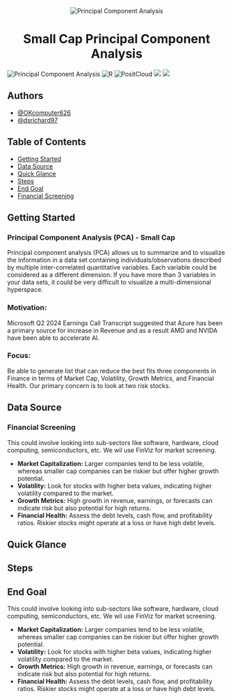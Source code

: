 <!DOCTYPE html>
<html lang="en">
<head>
    <meta charset="UTF-8">
    <title>Small Cap Principal Component Analysis</title>
</head>
<body>

<!-- Center Banner -->
<div align="center">
    <img src="sent.jpg" alt="Principal Component Analysis" style="width:auto; height:auto;" allow="autoplay">
    <h1>Small Cap Principal Component Analysis</h1>
</div>

<!-- Badges -->
<div>
    <img src="https://img.shields.io/badge/PCA%2B-green" title="Principal Component Analysis">
    <img src="https://img.shields.io/badge/R%2B-orange" title="R">
    <img src="https://img.shields.io/badge/PositCloud%2B-red" title="PositCloud">
    <img src="https://img.shields.io/github/last-commit/dsrichard97/PCA_twostocks">
    <img src="https://img.shields.io/github/repo-size/dsrichard97/PCA_twostocks">
</div>

<!-- Authors -->
<div>
    <h2>Authors</h2>
    <ul>
        <li><a href="https://github.com/OKcomputer626">@OKcomputer626</a></li>
        <li><a href="https://github.com/dsrichard97">@dsrichard97</a></li>
    </ul>
</div>

<!-- Table of Contents -->
<div>
    <h2>Table of Contents</h2>
    <ul>
        <li><a href="#getting-started" target="_parent">Getting Started</a></li>
        <li><a href="#data-source">Data Source</a></li>
        <li><a href="#quick-glance">Quick Glance</a></li>
        <li><a href="#steps">Steps</a></li>
        <li><a href="#end-goal">End Goal</a></li>
        <li><a href="#financial-screening">Financial Screening</a></li>
    </ul>
</div>

<!-- Content Sections -->

<h2 id="getting-started">Getting Started</h2>
<!-- Content for Getting Started -->
<h3>Principal Component Analysis (PCA) - Small Cap</h3>

<p>Principal component analysis (PCA) allows us to summarize and to visualize the information in a data set containing individuals/observations described by multiple inter-correlated quantitative variables. Each variable could be considered as a different dimension. If you have more than 3 variables in your data sets, it could be very difficult to visualize a multi-dimensional hyperspace.</p>

<h3>Motivation:</h3>

<p>Microsoft Q2 2024 Earnings Call Transcript suggested that Azure has been a primary source for increase in Revenue and as a result AMD and NVIDA have been able to accelerate AI.</p>

<h3>Focus:</h3>

<p>Be able to generate list that can reduce the best fits three components in Finance in terms of Market Cap, Volatility, Growth Metrics, and Financial Health. Our primary concern is to look at two risk stocks.</p>

<h2 id="data-source">Data Source</h2>
<!-- Content for Data Source -->
<h3 id="financial-screening">Financial Screening</h3>
<!-- Content for Financial Screening -->
This could involve looking into sub-sectors like software, hardware, cloud computing, semiconductors, etc. We wil use FinViz for market screening.

<ul>
    <li><strong>Market Capitalization:</strong> Larger companies tend to be less volatile, whereas smaller cap companies can be riskier but offer higher growth potential.</li>
    <li><strong>Volatility:</strong> Look for stocks with higher beta values, indicating higher volatility compared to the market.</li>
    <li><strong>Growth Metrics:</strong> High growth in revenue, earnings, or forecasts can indicate risk but also potential for high returns.</li>
    <li><strong>Financial Health:</strong> Assess the debt levels, cash flow, and profitability ratios. Riskier stocks might operate at a loss or have high debt levels.</li>
</ul>




<h2 id="quick-glance">Quick Glance</h2>
<!-- Content for Quick Glance -->

<h2 id="steps">Steps</h2>
<!-- Content for Steps -->

<h2 id="end-goal">End Goal</h2>
<!-- Content for End Goal -->

























This could involve looking into sub-sectors like software, hardware, cloud computing, semiconductors, etc. We wil use FinViz for market screening.

<ul>
    <li><strong>Market Capitalization:</strong> Larger companies tend to be less volatile, whereas smaller cap companies can be riskier but offer higher growth potential.</li>
    <li><strong>Volatility:</strong> Look for stocks with higher beta values, indicating higher volatility compared to the market.</li>
    <li><strong>Growth Metrics:</strong> High growth in revenue, earnings, or forecasts can indicate risk but also potential for high returns.</li>
    <li><strong>Financial Health:</strong> Assess the debt levels, cash flow, and profitability ratios. Riskier stocks might operate at a loss or have high debt levels.</li>
</ul>


</body>
</html>

